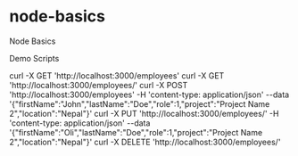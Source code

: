 # node-basics
Node Basics 

Demo Scripts

curl -X GET 'http://localhost:3000/employees'
curl -X GET 'http://localhost:3000/employees/<id>'
curl -X POST 'http://localhost:3000/employees' -H 'content-type: application/json' --data '{"firstName":"John","lastName":"Doe","role":1,"project":"Project Name 2","location":"Nepal"}'
curl -X PUT 'http://localhost:3000/employees/<id>' -H 'content-type: application/json' --data '{"firstName":"Oli","lastName":"Doe","role":1,"project":"Project Name 2","location":"Nepal"}'
curl -X DELETE 'http://localhost:3000/employees/<id>'